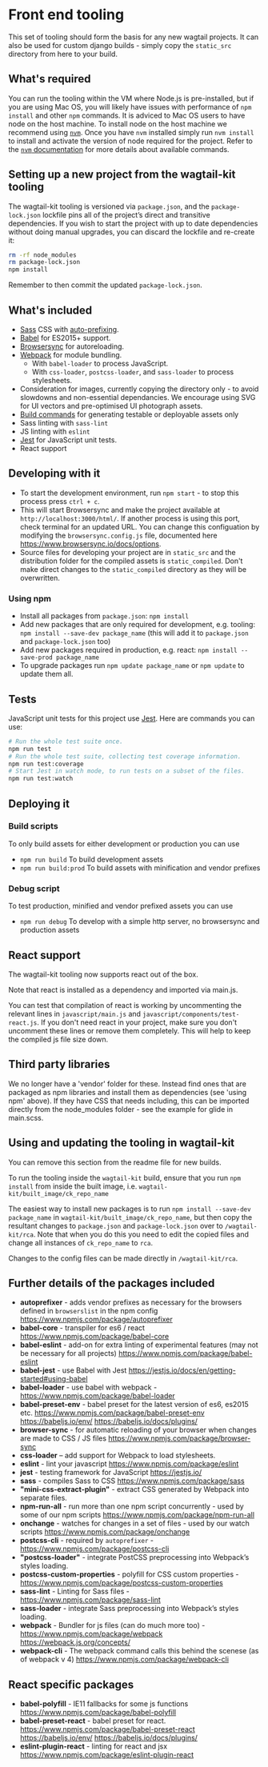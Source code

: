 # Front end tooling

This set of tooling should form the basis for any new wagtail projects. It can also be used for custom django builds - simply copy the `static_src` directory from here to your build.

## What's required

You can run the tooling within the VM where Node.js is pre-installed, but if you are using Mac OS, you will likely have issues with performance of `npm install` and other `npm` commands. It is adviced to Mac OS users to have node on the host machine.
To install node on the host machine we recommend using [`nvm`](https://github.com/creationix/nvm). Once you have `nvm` installed simply run `nvm install` to install and activate the version of node required for the project. Refer to the [`nvm` documentation](https://github.com/creationix/nvm#usage) for more details about available commands.

## Setting up a new project from the wagtail-kit tooling

The wagtail-kit tooling is versioned via `package.json`, and the `package-lock.json` lockfile pins all of the project’s direct and transitive dependencies. If you wish to start the project with up to date dependencies without doing manual upgrades, you can discard the lockfile and re-create it:

```sh
rm -rf node_modules
rm package-lock.json
npm install
```

Remember to then commit the updated `package-lock.json`.

## What's included

- [Sass](http://sass-lang.com/) CSS with [auto-prefixing](https://github.com/postcss/autoprefixer).
- [Babel](https://babeljs.io) for ES2015+ support.
- [Browsersync](https://www.browsersync.io) for autoreloading.
- [Webpack](https://webpack.js.org/) for module bundling.
  - With `babel-loader` to process JavaScript.
  - With `css-loader`, `postcss-loader`, and `sass-loader` to process stylesheets.
- Consideration for images, currently copying the directory only - to avoid slowdowns and non-essential dependancies. We encourage using SVG for UI vectors and pre-optimised UI photograph assets.
- [Build commands](#build-scripts) for generating testable or deployable assets only
- Sass linting with `sass-lint`
- JS linting with `eslint`
- [Jest](https://jestjs.io/) for JavaScript unit tests.
- React support

## Developing with it

- To start the development environment, run `npm start` - to stop this process press `ctrl + c`.
- This will start Browsersync and make the project available at `http://localhost:3000/html/`. If another process is using this port, check terminal for an updated URL. You can change this configuation by modifying the `browsersync.config.js` file, documented here https://www.browsersync.io/docs/options.
- Source files for developing your project are in `static_src` and the distribution folder for the compiled assets is `static_compiled`. Don't make direct changes to the `static_compiled` directory as they will be overwritten.

### Using npm

- Install all packages from `package.json`: `npm install`
- Add new packages that are only required for development, e.g. tooling: `npm install --save-dev package_name` (this will add it to `package.json` and `package-lock.json` too)
- Add new packages required in production, e.g. react: `npm install --save-prod package_name`
- To upgrade packages run `npm update package_name` or `npm update` to update them all.

## Tests

JavaScript unit tests for this project use [Jest](https://jestjs.io/). Here are commands you can use:

```sh
# Run the whole test suite once.
npm run test
# Run the whole test suite, collecting test coverage information.
npm run test:coverage
# Start Jest in watch mode, to run tests on a subset of the files.
npm run test:watch
```

## Deploying it

### Build scripts

To only build assets for either development or production you can use

- `npm run build` To build development assets
- `npm run build:prod` To build assets with minification and vendor prefixes

### Debug script

To test production, minified and vendor prefixed assets you can use

- `npm run debug` To develop with a simple http server, no browsersync and production assets

## React support

The wagtail-kit tooling now supports react out of the box.

Note that react is installed as a dependency and imported via main.js.

You can test that compilation of react is working by uncommenting the relevant lines in `javascript/main.js` and `javascript/components/test-react.js`. If you don't need react in your project, make sure you don't uncomment these lines or remove them completely. This will help to keep the compiled js file size down.

## Third party libraries

We no longer have a 'vendor' folder for these. Instead find ones that are packaged as npm libraries and install them as dependencies (see 'using npm' above). If they have CSS that needs including, this can be imported directly from the node_modules folder - see the example for glide in main.scss.

## Using and updating the tooling in wagtail-kit

You can remove this section from the readme file for new builds.

To run the tooling inside the `wagtail-kit` build, ensure that you run `npm install` from inside the built image, i.e. `wagtail-kit/built_image/ck_repo_name`

The easiest way to install new packages is to run `npm install --save-dev package_name` in `wagtail-kit/built_image/ck_repo_name`, but then copy the resultant changes to `package.json` and `package-lock.json` over to `/wagtail-kit/rca`. Note that when you do this you need to edit the copied files and change all instances of `ck_repo_name` to `rca`.

Changes to the config files can be made directly in `/wagtail-kit/rca`.

## Further details of the packages included

- **autoprefixer** - adds vendor prefixes as necessary for the browsers defined in `browserslist` in the npm config https://www.npmjs.com/package/autoprefixer
- **babel-core** - transpiler for es6 / react https://www.npmjs.com/package/babel-core
- **babel-eslint** - add-on for extra linting of experimental features (may not be necessary for all projects) https://www.npmjs.com/package/babel-eslint
- **babel-jest** - use Babel with Jest https://jestjs.io/docs/en/getting-started#using-babel
- **babel-loader** - use babel with webpack - https://www.npmjs.com/package/babel-loader
- **babel-preset-env** - babel preset for the latest version of es6, es2015
  etc. https://www.npmjs.com/package/babel-preset-env https://babeljs.io/env/
  https://babeljs.io/docs/plugins/
- **browser-sync** - for automatic reloading of your browser when changes are made to CSS / JS files https://www.npmjs.com/package/browser-sync
- **css-loader** – add support for Webpack to load stylesheets.
- **eslint** - lint your javascript https://www.npmjs.com/package/eslint
- **jest** - testing framework for JavaScript https://jestjs.io/
- **sass** - compiles Sass to CSS https://www.npmjs.com/package/sass
- **"mini-css-extract-plugin"** - extract CSS generated by Webpack into separate files.
- **npm-run-all** - run more than one npm script concurrently - used by some of our npm scripts https://www.npmjs.com/package/npm-run-all
- **onchange** - watches for changes in a set of files - used by our watch scripts https://www.npmjs.com/package/onchange
- **postcss-cli** - required by `autoprefixer` - https://www.npmjs.com/package/postcss-cli
- **"postcss-loader"** - integrate PostCSS preprocessing into Webpack’s styles loading.
- **postcss-custom-properties** - polyfill for CSS custom properties - https://www.npmjs.com/package/postcss-custom-properties
- **sass-lint** - Linting for Sass files - https://www.npmjs.com/package/sass-lint
- **sass-loader** - integrate Sass preprocessing into Webpack’s styles loading.
- **webpack** - Bundler for js files (can do much more too) - https://www.npmjs.com/package/webpack https://webpack.js.org/concepts/
- **webpack-cli** - The webpack command calls this behind the scenese (as of webpack v 4) https://www.npmjs.com/package/webpack-cli

## React specific packages

- **babel-polyfill** - IE11 fallbacks for some js functions https://www.npmjs.com/package/babel-polyfill
- **babel-preset-react** - babel preset for react. https://www.npmjs.com/package/babel-preset-react https://babeljs.io/env/ https://babeljs.io/docs/plugins/
- **eslint-plugin-react** - linting for react and jsx https://www.npmjs.com/package/eslint-plugin-react
